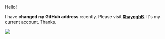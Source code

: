 Hello!

I have **changed my GitHub address** recently. Please visit **[ShayeghB](https://shayeghB.github.io)**. It's my current account. Thanks.

[<img src="https://avatars.githubusercontent.com/u/43534816?v=4">](https://shayeghB.github.io)
